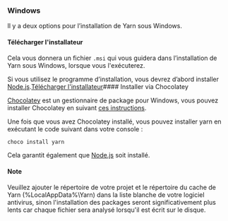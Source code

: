 ### Windows

Il y a deux options pour l’installation de Yarn sous Windows.

#### Télécharger l'installateur

Cela vous donnera un fichier `.msi` qui vous guidera dans l’installation de Yarn sous Windows, lorsque vous l'exécuterez.

Si vous utilisez le programme d’installation, vous devrez d’abord installer [Node.js](https://nodejs.org/).<a class="btn btn-primary" href="/latest.msi">Télécharger l'installateur</a>#### Installer via Chocolatey

[Chocolatey](https://chocolatey.org/) est un gestionnaire de package pour Windows, vous pouvez installer Chocolatey en suivant [ces instructions](https://chocolatey.org/install).

Une fois que vous avez Chocolatey installé, vous pouvez installer yarn en exécutant le code suivant dans votre console :

```sh
choco install yarn
```

Cela garantit également que [Node.js](https://nodejs.org/) soit installé.

#### Note

Veuillez ajouter le répertoire de votre projet et le répertoire du cache de Yarn (%LocalAppData%\Yarn) dans la liste blanche de votre logiciel antivirus, sinon l'installation des packages seront significativement plus lents car chaque fichier sera analysé lorsqu'il est écrit sur le disque.